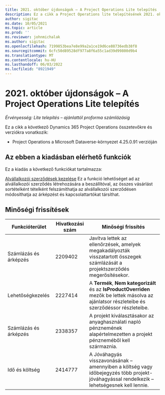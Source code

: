 ```yaml
---
title: 2021. október újdonságok – A Project Operations Lite telepítés
description: Ez a cikk a Project Operations lite telepítésének 2021. októberi kiadásában elérhető minőségi frissítésekről nyújt tájékoztatást.
author: sigitac
ms.date: 10/05/2021
ms.topic: article
ms.prod: ''
ms.reviewer: johnmichalak
ms.author: sigitac
ms.openlocfilehash: 7199853bea7e8e99a2a1ce19d6ce88736edb38f8
ms.sourcegitcommit: 6cfc50d89528df977a8f6a55c1ad39d99800d9b4
ms.translationtype: MT
ms.contentlocale: hu-HU
ms.lasthandoff: 06/03/2022
ms.locfileid: "8921949"
---
```

# <a name="whats-new-october-2021---project-operations-lite-deployment"></a>2021. október újdonságok – A Project Operations Lite telepítés

_Érvényesség: Lite telepítés – ajánlattól proforma számlázásig_

Ez a cikk a következő Dynamics 365 Project Operations összetevőkre és verziókra vonatkozik:

  - Project Operations a Microsoft Dataverse-környezet 4.25.0.91 verzióján


## <a name="features-included-in-this-release"></a>Az ebben a kiadásban elérhető funkciók

Ez a kiadás a következő funkciókat tartalmazza:

[Alvállalkozói szerződések kezelése](../subcontracting/managing-subcontracts-overview.md) Ez a funkció lehetőséget ad az alvállalkozói szerződés létrehozására a beszállítóval, az összes vásárlást sortételként tételként felszámíthatja az alvállalkozói szerződésen módosíthatja az árképzést és kapcsolattartókat társíthat.


## <a name="quality-updates"></a>Minőségi frissítések

| **Funkcióterület** | **Hivatkozási szám** | **Minőségi frissítés** |
| --- | --- | --- |
| Számlázás és árképzés | 2209402 | Javítva lettek az ellenőrzések, amelyek megakadályozták visszatartott összegek számlázását a projektszerződés megerősítésekor. |
|   Lehetőségkezelés | 2227414 | A **Termék**, **Nem kategorizált** és az **IsProductOverriden** mezők be lettek másolva az ajánlatsor részleteibe és szerződéssor részleteibe. |
| Számlázás és árképzés | 2338357 | A projekt kiválasztásakor az anyaghasználati napló pénznemének alapértelmezetten a projekt pénzneméből kell származnia. |
| Idő és költség | 2414777 | A Jóváhagyás visszavonásának – amennyiben a költség vagy időbejegyzés több projekt-jóváhagyással rendelkezik – lehetségesnek kell lennie. |
